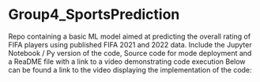 # Group4_SportsPrediction
Repo containing a basic ML model aimed at predicting the overall rating of FIFA players using published FIFA 2021 and 2022 data. Include the Jupyter Notebook / Py version of the code, Source code for mode deployment and a ReaDME file with a link to a video demonstrating code execution
Below can be found a link to the video displaying the implementation of the code:  
